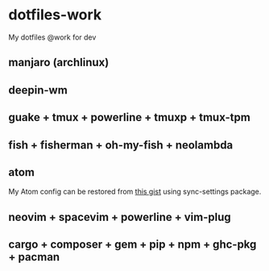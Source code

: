 # dotfiles-work

My dotfiles @work for dev

## manjaro (archlinux)

## deepin-wm

## guake + tmux + powerline + tmuxp + tmux-tpm

## fish + fisherman + oh-my-fish + neolambda

## atom

My Atom config can be restored from [this gist](https://gist.github.com/mamyn0va/f296ef0c90e040c988ce0e9d055919ec) using sync-settings package.

## neovim + spacevim + powerline + vim-plug

## cargo + composer + gem + pip + npm + ghc-pkg + pacman

